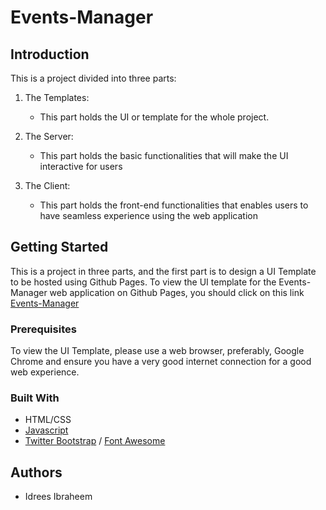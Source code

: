 # Events-Manager



## Introduction

This is a project divided into three parts:

1. The Templates:
    
    * This part holds the UI or template for the whole project.
 
2. The Server:

    * This part holds the basic functionalities that will make the UI interactive for users

3. The Client:

    * This part holds the front-end functionalities that enables users to have seamless experience using the web application


## Getting Started

This is a project in three parts, and the first part is to design a UI Template to be hosted using Github Pages.
To view the UI template for the Events-Manager web application on Github Pages, you should click on this link [Events-Manager](https://iidrees.github.io/Events-Manager/template/landing.html)


### Prerequisites
To view the UI Template, please use a web browser, preferably, Google Chrome and ensure you have a very good internet connection for a good web experience.

### Built With

* HTML/CSS
* [Javascript](https://developer.mozilla.org/en-US/docs/Web/JavaScript)
* [Twitter Bootstrap](getbootstrap.com) / [Font Awesome](fontawesome.io/icons/)

## Authors

* Idrees Ibraheem

